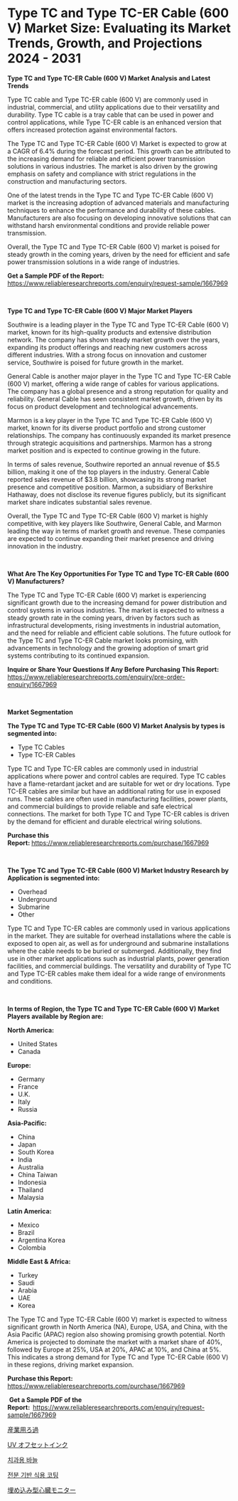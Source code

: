 <p><h1>Type TC and Type TC-ER Cable (600 V) Market Size: Evaluating its Market Trends, Growth, and Projections 2024 - 2031</h1></p><p><strong>Type TC and Type TC-ER Cable (600 V) Market Analysis and Latest Trends</strong></p>
<p><p>Type TC cable and Type TC-ER cable (600 V) are commonly used in industrial, commercial, and utility applications due to their versatility and durability. Type TC cable is a tray cable that can be used in power and control applications, while Type TC-ER cable is an enhanced version that offers increased protection against environmental factors.</p><p>The Type TC and Type TC-ER Cable (600 V) Market is expected to grow at a CAGR of 6.4% during the forecast period. This growth can be attributed to the increasing demand for reliable and efficient power transmission solutions in various industries. The market is also driven by the growing emphasis on safety and compliance with strict regulations in the construction and manufacturing sectors.</p><p>One of the latest trends in the Type TC and Type TC-ER Cable (600 V) market is the increasing adoption of advanced materials and manufacturing techniques to enhance the performance and durability of these cables. Manufacturers are also focusing on developing innovative solutions that can withstand harsh environmental conditions and provide reliable power transmission.</p><p>Overall, the Type TC and Type TC-ER Cable (600 V) market is poised for steady growth in the coming years, driven by the need for efficient and safe power transmission solutions in a wide range of industries.</p></p>
<p><strong>Get a Sample PDF of the Report:&nbsp;</strong> <a href="https://www.reliableresearchreports.com/enquiry/request-sample/1667969">https://www.reliableresearchreports.com/enquiry/request-sample/1667969</a></p>
<p>&nbsp;</p>
<p><strong>Type TC and Type TC-ER Cable (600 V) Major Market Players</strong></p>
<p><p>Southwire is a leading player in the Type TC and Type TC-ER Cable (600 V) market, known for its high-quality products and extensive distribution network. The company has shown steady market growth over the years, expanding its product offerings and reaching new customers across different industries. With a strong focus on innovation and customer service, Southwire is poised for future growth in the market.</p><p>General Cable is another major player in the Type TC and Type TC-ER Cable (600 V) market, offering a wide range of cables for various applications. The company has a global presence and a strong reputation for quality and reliability. General Cable has seen consistent market growth, driven by its focus on product development and technological advancements.</p><p>Marmon is a key player in the Type TC and Type TC-ER Cable (600 V) market, known for its diverse product portfolio and strong customer relationships. The company has continuously expanded its market presence through strategic acquisitions and partnerships. Marmon has a strong market position and is expected to continue growing in the future.</p><p>In terms of sales revenue, Southwire reported an annual revenue of $5.5 billion, making it one of the top players in the industry. General Cable reported sales revenue of $3.8 billion, showcasing its strong market presence and competitive position. Marmon, a subsidiary of Berkshire Hathaway, does not disclose its revenue figures publicly, but its significant market share indicates substantial sales revenue.</p><p>Overall, the Type TC and Type TC-ER Cable (600 V) market is highly competitive, with key players like Southwire, General Cable, and Marmon leading the way in terms of market growth and revenue. These companies are expected to continue expanding their market presence and driving innovation in the industry.</p></p>
<p>&nbsp;</p>
<p><strong>What Are The Key Opportunities For Type TC and Type TC-ER Cable (600 V) Manufacturers?</strong></p>
<p><p>The Type TC and Type TC-ER Cable (600 V) market is experiencing significant growth due to the increasing demand for power distribution and control systems in various industries. The market is expected to witness a steady growth rate in the coming years, driven by factors such as infrastructural developments, rising investments in industrial automation, and the need for reliable and efficient cable solutions. The future outlook for the Type TC and Type TC-ER Cable market looks promising, with advancements in technology and the growing adoption of smart grid systems contributing to its continued expansion.</p></p>
<p><strong>Inquire or Share Your Questions If Any Before Purchasing This Report:</strong> <a href="https://www.reliableresearchreports.com/enquiry/pre-order-enquiry/1667969">https://www.reliableresearchreports.com/enquiry/pre-order-enquiry/1667969</a></p>
<p>&nbsp;</p>
<p><strong>Market Segmentation</strong></p>
<p><strong>The Type TC and Type TC-ER Cable (600 V) Market Analysis by types is segmented into:</strong></p>
<p><ul><li>Type TC Cables</li><li>Type TC-ER Cables</li></ul></p>
<p><p>Type TC and Type TC-ER cables are commonly used in industrial applications where power and control cables are required. Type TC cables have a flame-retardant jacket and are suitable for wet or dry locations. Type TC-ER cables are similar but have an additional rating for use in exposed runs. These cables are often used in manufacturing facilities, power plants, and commercial buildings to provide reliable and safe electrical connections. The market for both Type TC and Type TC-ER cables is driven by the demand for efficient and durable electrical wiring solutions.</p></p>
<p><strong>Purchase this Report:&nbsp;</strong><a href="https://www.reliableresearchreports.com/purchase/1667969">https://www.reliableresearchreports.com/purchase/1667969</a></p>
<p>&nbsp;</p>
<p><strong>The Type TC and Type TC-ER Cable (600 V) Market Industry Research by Application is segmented into:</strong></p>
<p><ul><li>Overhead</li><li>Underground</li><li>Submarine</li><li>Other</li></ul></p>
<p><p>Type TC and Type TC-ER cables are commonly used in various applications in the market. They are suitable for overhead installations where the cable is exposed to open air, as well as for underground and submarine installations where the cable needs to be buried or submerged. Additionally, they find use in other market applications such as industrial plants, power generation facilities, and commercial buildings. The versatility and durability of Type TC and Type TC-ER cables make them ideal for a wide range of environments and conditions.</p></p>
<p>&nbsp;</p>
<p><strong>In terms of Region, the Type TC and Type TC-ER Cable (600 V) Market Players available by Region are:</strong></p>
<p>
    <p> <strong> North America: </strong>
        <ul>
            <li>United States</li>
            <li>Canada</li>
        </ul>
        </p> 
    <p> <strong> Europe: </strong>
        <ul>
            <li>Germany</li>
            <li>France</li>
            <li>U.K.</li>
            <li>Italy</li>
            <li>Russia</li>
        </ul>
        </p> 
    <p> <strong> Asia-Pacific: </strong>
        <ul>
            <li>China</li>
            <li>Japan</li>
            <li>South Korea</li>
            <li>India</li>
            <li>Australia</li>
            <li>China Taiwan</li>
            <li>Indonesia</li>
            <li>Thailand</li>
            <li>Malaysia</li>
        </ul>
        </p> 
    <p> <strong> Latin America: </strong>
        <ul>
            <li>Mexico</li>
            <li>Brazil</li>
            <li>Argentina Korea</li>
            <li>Colombia</li>
        </ul>
        </p> 
    <p> <strong> Middle East & Africa: </strong>
        <ul>
            <li>Turkey</li>
            <li>Saudi</li>
            <li>Arabia</li>
            <li>UAE</li>
            <li>Korea</li>
        </ul>
    </p>
    </p>
<p><p>The Type TC and Type TC-ER Cable (600 V) market is expected to witness significant growth in North America (NA), Europe, USA, and China, with the Asia Pacific (APAC) region also showing promising growth potential. North America is projected to dominate the market with a market share of 40%, followed by Europe at 25%, USA at 20%, APAC at 10%, and China at 5%. This indicates a strong demand for Type TC and Type TC-ER Cable (600 V) in these regions, driving market expansion.</p></p>
<p><strong>Purchase this Report: </strong><a href="https://www.reliableresearchreports.com/purchase/1667969">https://www.reliableresearchreports.com/purchase/1667969</a></p>
<p>&nbsp;<strong>Get a Sample PDF of the Report:&nbsp;&nbsp;</strong><a href="https://www.reliableresearchreports.com/enquiry/request-sample/1667969">https://www.reliableresearchreports.com/enquiry/request-sample/1667969</a></p>
<p><strong></strong></p>
<p><p><a href="https://medium.com/@rylanaufman56456/%E5%B7%A5%E6%A5%AD%E7%94%A8%E3%83%95%E3%82%A3%E3%83%AB%E3%82%BF%E3%83%BC%E3%81%AE%E5%B8%82%E5%A0%B4%E3%82%B7%E3%82%A7%E3%82%A2%E3%81%AE%E9%80%B2%E5%8C%96%E3%81%A8%E5%B8%82%E5%A0%B4%E6%88%90%E9%95%B7%E3%83%88%E3%83%AC%E3%83%B3%E3%83%892024%E5%B9%B4%E3%81%8B%E3%82%892031%E5%B9%B4%E3%81%BE%E3%81%A7-6cdd431f934b">産業用ろ過</a></p><p><a href="https://github.com/JacksonWiza1924/Market-Research-Report-List-1/blob/main/198534016689.md">UV オフセットインク</a></p><p><a href="https://github.com/RichardLueilwitz787/Market-Research-Report-List-1/blob/main/559653915675.md">치과용 바늘</a></p><p><a href="https://medium.com/@ieremiapadurariu20221/%EC%A0%84%EB%B6%84-%EA%B8%B0%EB%B0%98-%EC%8B%9D%EC%9A%A9-%EC%BD%94%ED%8C%85-%EC%8B%9C%EC%9E%A5%EC%9D%80-%EC%8B%9C%EC%9E%A5-%EC%A0%90%EC%9C%A0%EC%9C%A8-%EC%8B%9C%EC%9E%A5-%ED%8A%B8%EB%A0%8C%EB%93%9C-%EB%B0%8F-%EC%8B%9C%EC%9E%A5-%EC%84%B1%EC%9E%A5%EC%97%90-%EB%8C%80%ED%95%9C-%EC%A0%95%EB%B3%B4%EB%A5%BC-%EC%A0%9C%EA%B3%B5%ED%95%A9%EB%8B%88%EB%8B%A4-309363e6df18">전분 기반 식용 코팅</a></p><p><a href="https://medium.com/@coraltrout1923/%E5%9F%8B%E3%82%81%E8%BE%BC%E3%81%BF%E5%BC%8F%E5%BF%83%E8%87%93%E3%83%A2%E3%83%8B%E3%82%BF%E3%83%BC%E5%B8%82%E5%A0%B4%E3%81%AE%E8%A6%8F%E6%A8%A1%E3%81%A8%E5%B8%82%E5%A0%B4%E5%8B%95%E5%90%91-%E5%AE%8C%E5%85%A8%E3%81%AA%E6%A5%AD%E7%95%8C%E6%A6%82%E8%A6%81-2024%E5%B9%B4%E3%81%8B%E3%82%892031%E5%B9%B4%E3%81%BE%E3%81%A7-a79c6dc39c8c">埋め込み型心臓モニター</a></p></p>